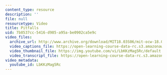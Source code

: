 ```yaml
---
content_type: resource
description: ''
file: null
resourcetype: Video
title: Pitfalls
uid: 7b8537cc-5416-d985-a95a-be0902ca5e9c
video_files:
  archive_url: http://www.archive.org/download/MIT18.03S06/mit-ocw-18.03-lec2-07feb2003-220k_512kb.mp4
  video_captions_file: https://open-learning-course-data-rc.s3.amazonaws.com/18-03sc-differential-equations-fall-2011/51b1193bd47451c8999b795204db1541_LbKKzMag5Rc.vtt
  video_thumbnail_file: https://img.youtube.com/vi/LbKKzMag5Rc/default.jpg
  video_transcript_file: https://open-learning-course-data-rc.s3.amazonaws.com/18-03sc-differential-equations-fall-2011/d1a68fdef25ee91b948dce57ee455d3e_LbKKzMag5Rc.pdf
video_metadata:
  youtube_id: LbKKzMag5Rc
---
```

